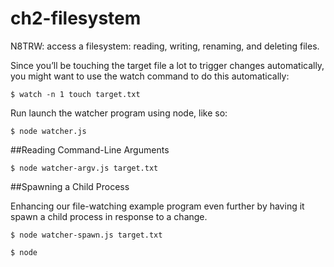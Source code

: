 # ch2-filesystem
N8TRW: access a filesystem: reading, writing, renaming, and deleting files.


Since you’ll be touching the target file a lot to trigger changes automatically, you might want to use the watch command to do this automatically:

```shell
$ watch -n 1 touch target.txt
```

Run launch the watcher program using node, like so:

```shell
$ node watcher.js
```

##Reading Command-Line Arguments
```shell
$ node watcher-argv.js target.txt
```

##Spawning a Child Process

Enhancing our file-watching example program even further by having it spawn a child process in response to a change.

```shell
$ node watcher-spawn.js target.txt
```




```shell
$ node 
```